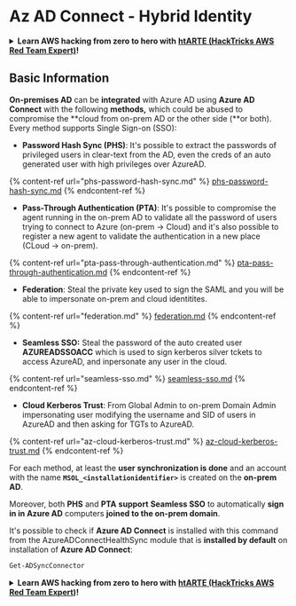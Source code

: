 # Az AD Connect - Hybrid Identity

<details>

<summary><strong>Learn AWS hacking from zero to hero with</strong> <a href="https://training.hacktricks.xyz/courses/arte"><strong>htARTE (HackTricks AWS Red Team Expert)</strong></a><strong>!</strong></summary>

Other ways to support HackTricks:

* If you want to see your **company advertised in HackTricks** or **download HackTricks in PDF** Check the [**SUBSCRIPTION PLANS**](https://github.com/sponsors/carlospolop)!
* Get the [**official PEASS & HackTricks swag**](https://peass.creator-spring.com)
* Discover [**The PEASS Family**](https://opensea.io/collection/the-peass-family), our collection of exclusive [**NFTs**](https://opensea.io/collection/the-peass-family)
* **Join the** 💬 [**Discord group**](https://discord.gg/hRep4RUj7f) or the [**telegram group**](https://t.me/peass) or **follow** me on **Twitter** 🐦 [**@carlospolopm**](https://twitter.com/carlospolopm)**.**
* **Share your hacking tricks by submitting PRs to the** [**HackTricks**](https://github.com/carlospolop/hacktricks) and [**HackTricks Cloud**](https://github.com/carlospolop/hacktricks-cloud) github repos.

</details>

## Basic Information

**On-premises AD** can be **integrated** with Azure AD using **Azure AD Connect** with the following **methods,** which could be abused to compromise the **cloud from on-prem AD or the other side (**or both). Every method supports Single Sign-on (SSO):

* **Password Hash Sync (PHS)**: It's possible to extract the passwords of privileged users in clear-text from the AD, even the creds of an auto generated user with high privileges over AzureAD.

{% content-ref url="phs-password-hash-sync.md" %}
[phs-password-hash-sync.md](phs-password-hash-sync.md)
{% endcontent-ref %}

* **Pass-Through Authentication (PTA)**: It's possible to compromise the agent running in the on-prem AD to validate all the password of users trying to connect to Azure (on-prem -> Cloud) and it's also possible to register a new agent to validate the authentication in a new place (CLoud -> on-prem).

{% content-ref url="pta-pass-through-authentication.md" %}
[pta-pass-through-authentication.md](pta-pass-through-authentication.md)
{% endcontent-ref %}

* **Federation**: Steal the private key used to sign the SAML and you will be able to impersonate on-prem and cloud identitites.

{% content-ref url="federation.md" %}
[federation.md](federation.md)
{% endcontent-ref %}

* **Seamless SSO:** Steal the password of the auto created user **AZUREADSSOACC** which is used to sign kerberos silver tckets to access AzureAD, and inpersonate any user in the cloud.

{% content-ref url="seamless-sso.md" %}
[seamless-sso.md](seamless-sso.md)
{% endcontent-ref %}

* **Cloud Kerberos Trust**: From Global Admin to on-prem Domain Admin impersonating user modifying the username and SID of users in AzureAD and then asking for TGTs to AzureAD.

{% content-ref url="az-cloud-kerberos-trust.md" %}
[az-cloud-kerberos-trust.md](az-cloud-kerberos-trust.md)
{% endcontent-ref %}

For each method, at least the **user synchronization is done** and an account with the name **`MSOL_<installationidentifier>`** is created on the **on-prem AD**.

Moreover, both **PHS** and **PTA** **support** **Seamless SSO** to automatically **sign in in Azure AD** computers **joined to the on-prem domain**.

It's possible to check if **Azure AD Connect** is installed with this command from the AzureADConnectHealthSync module that is **installed by default** on installation of **Azure AD Connect**:

```powershell
Get-ADSyncConnector
```

<details>

<summary><strong>Learn AWS hacking from zero to hero with</strong> <a href="https://training.hacktricks.xyz/courses/arte"><strong>htARTE (HackTricks AWS Red Team Expert)</strong></a><strong>!</strong></summary>

Other ways to support HackTricks:

* If you want to see your **company advertised in HackTricks** or **download HackTricks in PDF** Check the [**SUBSCRIPTION PLANS**](https://github.com/sponsors/carlospolop)!
* Get the [**official PEASS & HackTricks swag**](https://peass.creator-spring.com)
* Discover [**The PEASS Family**](https://opensea.io/collection/the-peass-family), our collection of exclusive [**NFTs**](https://opensea.io/collection/the-peass-family)
* **Join the** 💬 [**Discord group**](https://discord.gg/hRep4RUj7f) or the [**telegram group**](https://t.me/peass) or **follow** me on **Twitter** 🐦 [**@carlospolopm**](https://twitter.com/carlospolopm)**.**
* **Share your hacking tricks by submitting PRs to the** [**HackTricks**](https://github.com/carlospolop/hacktricks) and [**HackTricks Cloud**](https://github.com/carlospolop/hacktricks-cloud) github repos.

</details>
